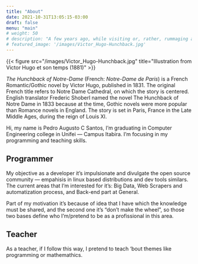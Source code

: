 ```yaml
---
title: "About"
date: 2021-10-31T13:05:15-03:00
draft: false
menu: "main"
# weight: 50
# description: "A few years ago, while visiting or, rather, rummaging about Notre-Dame, the author of this book found, in an obscure nook of one of the towers, the following word, engraved by hand upon the wall: —ANANKE."
# featured_image: '/images/Victor_Hugo-Hunchback.jpg'
---
```


{{< figure src="/images/Victor_Hugo-Hunchback.jpg" title="Illustration from Victor Hugo et son temps (1881)" >}}

_The Hunchback of Notre-Dame_ (French: _Notre-Dame de Paris_) is a French Romantic/Gothic novel by Victor Hugo, published in 1831. The original French title refers to Notre Dame Cathedral, on which the story is centered. English translator Frederic Shoberl named the novel The Hunchback of Notre Dame in 1833 because at the time, Gothic novels were more popular than Romance novels in England. The story is set in Paris, France in the Late Middle Ages, during the reign of Louis XI.


Hi, my name is Pedro Augusto C Santos, I’m graduating in Computer Engineering college in Unifei — Campus Itabira. I’m focusing in my programming and teaching skills.

## Programmer
My objective as a developer it’s impulsionate and divulgate the open source community — empahisis in linux based distributions and dev tools similars. The current areas that I’m interested for it’s: Big Data, Web Scrapers and automatization process, and Back-end part at General.

Part of my motivation it’s because of idea that I have which the knowledge must be shared, and the second one it’s “don’t make the wheel”, so those two bases define who I’m/pretend to be as a profissional in this area.

## Teacher
As a teacher, if I follow this way, I pretend to teach ‘bout themes like programming or mathemathics.